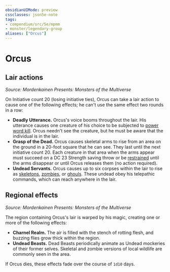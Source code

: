 ```yaml
---
obsidianUIMode: preview
cssclasses: json5e-note
tags:
- compendium/src/5e/mpmm
- monster/legendary-group
aliases: ["Orcus"]
---
```

# Orcus

## Lair actions
_Source: Mordenkainen Presents: Monsters of the Multiverse_

On Initiative count 20 (losing initiative ties), Orcus can take a lair action to cause one of the following effects; he can't use the same effect two rounds in a row:

- **Deadly Utterance.** Orcus's voice booms throughout the lair. His utterance causes one creature of his choice to be subjected to [power word kill](power-word-kill.md). Orcus needn't see the creature, but he must be aware that the individual is in the lair.  
- **Grasp of the Dead.** Orcus causes skeletal arms to rise from an area on the ground in a 20-foot square that he can see. They last until the next initiative count 20. Each creature in that area when the arms appear must succeed on a DC 23 Strength saving throw or be [restrained](conditions.md#restrained) until the arms disappear or until Orcus releases them (no action required).  
- **Undead Servants.** Orcus causes up to six corpses within the lair to rise as [skeletons](skeleton.md), [zombies](zombie.md), or [ghouls](ghoul.md). These undead obey his telepathic commands, which can reach anywhere in the lair.  

## Regional effects
_Source: Mordenkainen Presents: Monsters of the Multiverse_

The region containing Orcus's lair is warped by his magic, creating one or more of the following effects:

- **Charnel Realm.** The air is filled with the stench of rotting flesh, and buzzing flies grow thick within the region.  
- **Undead Beasts.** Dead Beasts periodically animate as Undead mockeries of their former selves. Skeletal and zombie versions of local wildlife are commonly seen in the area.  

If Orcus dies, these effects fade over the course of `1d10` days.